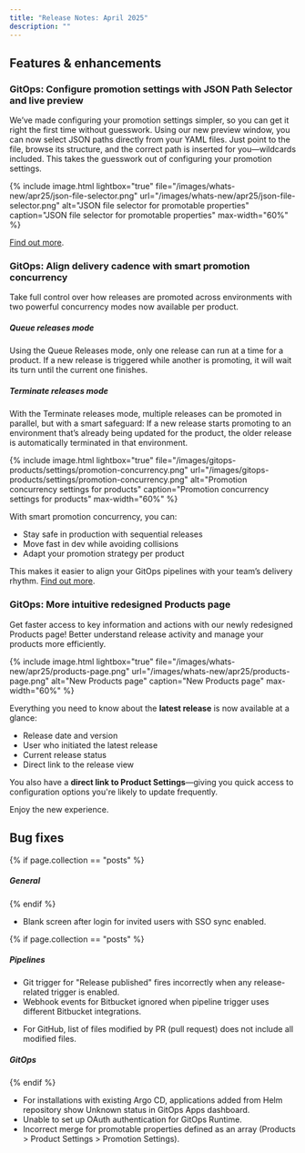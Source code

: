 ```yaml
---
title: "Release Notes: April 2025"
description: ""
---
```

## Features & enhancements

### GitOps: Configure promotion settings with JSON Path Selector and live preview

We’ve made configuring your promotion settings simpler, so you can get it right the first time without guesswork. 
Using our new preview window, you can now select JSON paths directly from your YAML files. Just point to the file, browse its structure, and the correct path is inserted for you—wildcards included. This takes the guesswork out of configuring your promotion settings. 

 {% include 
   image.html 
   lightbox="true" 
   file="/images/whats-new/apr25/json-file-selector.png" 
   url="/images/whats-new/apr25/json-file-selector.png" 
   alt="JSON file selector for promotable properties" 
   caption="JSON file selector for promotable properties" 
   max-width="60%" 
   %}

[Find out more]({{site.baseurl}}/docs/gitops/products/promotion-version-properties/#autocomplete-and-path-selectors-for-json-files).

### GitOps: Align delivery cadence with smart promotion concurrency

Take full control over how releases are promoted across environments with two powerful concurrency modes now available per product.

##### Queue releases mode
Using the Queue Releases mode, only one release can run at a time for a product. If a new release is triggered while another is promoting, it will wait its turn until the current one finishes.

##### Terminate releases mode
With the Terminate releases mode, multiple releases can be promoted in parallel, but with a smart safeguard: If a new release starts promoting to an environment that’s already being updated for the product, the older release is automatically terminated in that environment.

 {% include 
   image.html 
   lightbox="true" 
   file="/images/gitops-products/settings/promotion-concurrency.png" 
   url="/images/gitops-products/settings/promotion-concurrency.png" 
   alt="Promotion concurrency settings for products" 
   caption="Promotion concurrency settings for products" 
   max-width="60%" 
   %}

With smart promotion concurrency, you can:
* Stay safe in production with sequential releases 
* Move fast in dev while avoiding collisions 
* Adapt your promotion strategy per product

This makes it easier to align your GitOps pipelines with your team’s delivery rhythm.
[Find out more]({{site.baseurl}}/docs/products/promotion-concurrency/).

### GitOps: More intuitive redesigned Products page 

Get faster access to key information and actions with our newly redesigned Products page! Better understand release activity and manage your products more efficiently.

 {% include 
   image.html 
   lightbox="true" 
   file="/images/whats-new/apr25/products-page.png" 
   url="/images/whats-new/apr25/products-page.png" 
   alt="New Products page" 
   caption="New Products page" 
   max-width="60%" 
   %}

Everything you need to know about the **latest release** is now available at a glance:
* Release date and version
* User who initiated the latest release
* Current release status
* Direct link to the release view

You also have a **direct link to Product Settings**—giving you quick access to configuration options you're likely to update frequently.

Enjoy the new experience.



## Bug fixes

{% if page.collection == "posts" %}
##### General
{% endif %}
* Blank screen after login for invited users with SSO sync enabled.

{% if page.collection == "posts" %}
##### Pipelines 
* Git trigger for "Release published" fires incorrectly when any release-related trigger is enabled. 
* Webhook events for Bitbucket ignored when pipeline trigger uses different Bitbucket integrations. 
<!--- * Postgres Connectivity Issues: Azure Compatibility & Networking (CR-28067)-->
* For GitHub, list of files modified by PR (pull request) does not include all modified files. 


##### GitOps
{% endif %}
* For installations with existing Argo CD, applications added from Helm repository show Unknown status in GitOps Apps dashboard. 
* Unable to set up OAuth authentication for GitOps Runtime.
* Incorrect merge for promotable properties defined as an array (Products > Product Settings > Promotion Settings).

